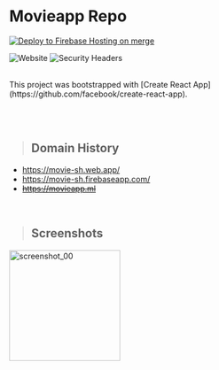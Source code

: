 # Movieapp Repo

[![Deploy to Firebase Hosting on merge](https://github.com/himansaE/movie-app/actions/workflows/firebase-hosting-merge.yml/badge.svg)](https://github.com/himansaE/movie-app/actions/workflows/firebase-hosting-merge.yml)

![Website](https://img.shields.io/website?down_color=red&down_message=offline&logo=MovieApp&up_color=green&up_message=online&url=https%3A%2F%2Fmovie-sh.web.app)
![Security Headers](https://img.shields.io/security-headers?url=https%3A%2F%2Fmovie-sh.web.app)

</br>
This project was bootstrapped with [Create React App](https://github.com/facebook/create-react-app).

</br></br>

> ## Domain History

- <https://movie-sh.web.app/>
- <https://movie-sh.firebaseapp.com/>
- ~~<https://movieapp.ml>~~

</br>

> ## Screenshots

<img src="/../main/public/screenshot/screenshot_00.webp?raw=true"  height=200 alt="screenshot_00" >
